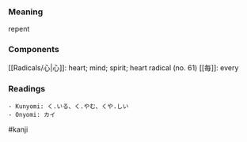 ### Meaning

repent

### Components

[[Radicals/心|心]]: heart; mind; spirit; heart radical (no. 61) [[毎]]: every

### Readings

```
- Kunyomi: く.いる、く.やむ、くや.しい
- Onyomi: カイ
```

#kanji